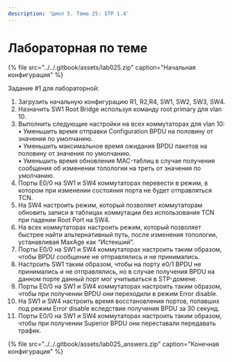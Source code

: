 ```yaml
---
description: 'Цикл 5. Тема 25: STP 1.4'
---
```


# Лабораторная по теме

{% file src="../../.gitbook/assets/lab025.zip" caption="Начальная конфигурация" %}

Задание \#1 для лабораторной:  
1. Загрузить начальную конфигурацию R1, R2,R4, SW1, SW2, SW3, SW4.  
2. Назначить SW1 Root Bridge используя команду root primary для vlan 10.  
3. Выполнить следующие настройки на всех коммутаторах для vlan 10:  
  • Уменьшить время отправки Сonfiguration BPDU на половину от значения по умолчанию.  
  • Уменьшить максимальное время ожидания BPDU пакетов на половину от значения по умолчанию.  
  • Уменьшить время обновления MAC-таблиц в случае получения сообщения об изменении топологии на треть от значения по умолчанию.  
4. Порты E0/0 на SW1 и SW4 коммутаторах перевести в режим, в котором при изменении состояния порта не будет отправляться TCN.  
5. На SW4 настроить режим, который позволяет коммутаторам обновить записи в таблицах коммутации без использования TCN при падении Root Port на SW4.  
6. На всех коммутаторах настроить режим, который позволяет быстрее найти альтернативный путь, после изменения топологии, устанавливая MaxAge как “Истекший”.  
7. Порты E0/0 на SW1 и SW4 коммутаторах настроить таким образом, чтобы BPDU сообщение не отправлялись и не принимались.  
8. Настроить SW1 таким образом, чтобы на порту e0/1 BPDU не принимались и не отправлялись, но в случае получения BPDU на данном порте данный порт мог учитываться в STP-домене.  
9. Порты E0/0 на SW1 и SW4 коммутаторах настроить таким образом, чтобы при получении BPDU они переходили в режим Error disable.  
10. На SW1 и SW4 настроить время восстановления портов, попавших под режим Error disable вследствие получения BPDU за 30 секунд.  
11. Порты E0/0 на SW1 и SW4 коммутаторах настроить таким образом, чтобы при получении Superior BPDU они переставали передавать трафик.

{% file src="../../.gitbook/assets/lab025\_answers.zip" caption="Конечная конфигурация" %}


